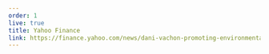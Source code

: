 ```yaml
---
order: 1
live: true
title: Yahoo Finance
link: https://finance.yahoo.com/news/dani-vachon-promoting-environmental-sustainability-184000576.html?guccounter=1
--- 
```

